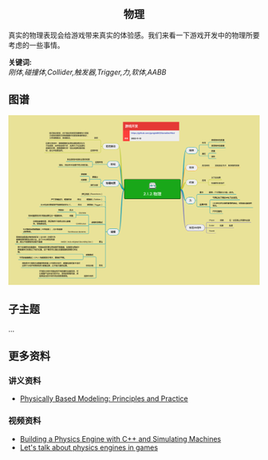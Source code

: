 <h2 align="center">物理</h2>
<p>
真实的物理表现会给游戏带来真实的体验感。我们来看一下游戏开发中的物理所要考虑的一些事情。
</p>

**关键词:**<br/>
*刚体,碰撞体,Collider,触发器,Trigger,力,软体,AABB*

## 图谱
![图片加载中...](../exports/2.1.2.物理.png?raw=true)

## 子主题
...

## 更多资料
### 讲义资料
* [Physically Based Modeling: Principles and Practice](https://www.cs.cmu.edu/~baraff/sigcourse/)
### 视频资料
* [Building a Physics Engine with C++ and Simulating Machines](https://www.youtube.com/watch?v=TtgS-b191V0)
* [Let's talk about physics engines in games](https://www.youtube.com/watch?v=obGMhUvq5pg)
